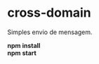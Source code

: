 # cross-domain
Simples envio de mensagem.


<strong>npm install</strong><br>
<strong>npm start</strong>
